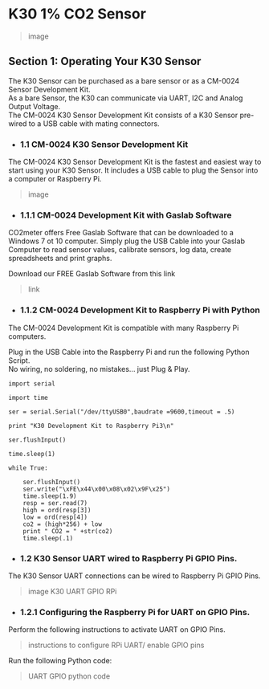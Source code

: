 # K30 1% CO2 Sensor

>image

## Section 1: Operating Your K30 Sensor
The K30 Sensor can be purchased as a bare sensor or as a CM-0024 Sensor Development Kit.  
As a bare Sensor, the K30  can communicate via UART, I2C and Analog Output Voltage.  
The CM-0024 K30 Sensor Development Kit consists of a K30 Sensor pre-wired to a USB cable with mating connectors.

- ### 1.1 CM-0024 K30 Sensor Development Kit
The CM-0024 K30 Sensor Development Kit is the fastest and easiest way to start using your K30 Sensor.  It includes a USB cable to plug the Sensor into a computer or Raspberry Pi.

>image

- ### 1.1.1 CM-0024 Development Kit with Gaslab Software
CO2meter offers Free Gaslab Software that can be downloaded to a Windows 7 ot 10 computer.  Simply plug the USB Cable into your Gaslab Computer to read sensor values, calibrate sensors, log data, create spreadsheets and print graphs.

Download our FREE Gaslab Software from this link
>link

- ### 1.1.2 CM-0024 Development Kit to Raspberry Pi with Python
The CM-0024 Development Kit is compatible with many Raspberry Pi computers.

Plug in the USB Cable into the Raspberry Pi and run the following Python Script.  
No wiring, no soldering, no mistakes... just Plug & Play.

```
import serial

import time

ser = serial.Serial("/dev/ttyUSB0",baudrate =9600,timeout = .5)

print "K30 Development Kit to Raspberry Pi3\n"

ser.flushInput()

time.sleep(1)

while True:

    ser.flushInput()
    ser.write("\xFE\x44\x00\x08\x02\x9F\x25")
    time.sleep(1.9)
    resp = ser.read(7)
    high = ord(resp[3])
    low = ord(resp[4])
    co2 = (high*256) + low
    print " CO2 = " +str(co2)
    time.sleep(.1)
```

- ### 1.2 K30 Sensor UART wired to Raspberry Pi GPIO Pins.
The K30 Sensor UART connections can be wired to Raspberry Pi GPIO Pins.

>image K30 UART GPIO RPi 

- ### 1.2.1 Configuring the Raspberry Pi for UART on GPIO Pins.
Perform the following instructions to activate UART on GPIO Pins.

>instructions to configure RPi UART/ enable GPIO pins

Run the following Python code:

>UART GPIO python code
